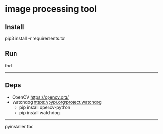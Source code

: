 # image processing tool

## Install
pip3 install -r requirements.txt

## Run
tbd

---

## Deps
- OpenCV https://opencv.org/
- Watchdog https://pypi.org/project/watchdog
    * pip install opencv-python
    * pip install watchdog


---
pyinstaller tbd